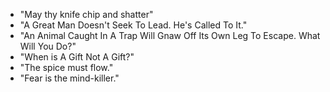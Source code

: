 - "May thy knife chip and shatter"
- "A Great Man Doesn't Seek To Lead. He's Called To It."
- "An Animal Caught In A Trap Will Gnaw Off Its Own Leg To Escape. What Will You Do?"
- "When is A Gift Not A Gift?"
- "The spice must flow."
- "Fear is the mind-killer."
